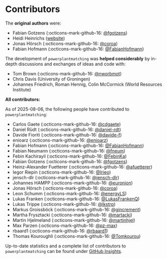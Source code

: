 # Contributors

The **original authors** were:

- Fabian Gotzens (:octicons-mark-github-16: [@fgotzens](https://github.com/fgotzens))
- Heidi Heinrichs ([website](https://www.fz-juelich.de/profile/heinrichs_h))
- Jonas Hörsch (:octicons-mark-github-16: [@coroa](https://github.com/coroa))
- Fabian Hofmann (:octicons-mark-github-16: [@FabianHofmann](https://github.com/FabianHofmann))

The development of `powerplantmatching` was **helped considerably** by in-depth discussions and exchanges of ideas and code with:

- Tom Brown (:octicons-mark-github-16: [@nworbmot](https://github.com/nworbmot))
- Chris Davis (University of Groningen)
- Johannes Friedrich, Roman Hennig, Colin McCormick (World Resources Institute)

**All contributors:**

As of 2025-08-06, the following people have contributed to `powerplantmatching`:

- Carlos Gaete (:octicons-mark-github-16: [@cdgaete](https://github.com/cdgaete))
- Daniel Rüdt (:octicons-mark-github-16: [@daniel-rdt](https://github.com/daniel-rdt))
- Davide Fioriti (:octicons-mark-github-16: [@davide-f](https://github.com/davide-f))
- enioarz (:octicons-mark-github-16: [@enioarz](https://github.com/enioarz))
- Fabian Hofmann (:octicons-mark-github-16: [@FabianHofmann](https://github.com/FabianHofmann))
- Fabian Neumann (:octicons-mark-github-16: [@fneum](https://github.com/fneum))
- Febin Kachirayil (:octicons-mark-github-16: [@FebinKa](https://github.com/FebinKa))
- Fabian Gotzens (:octicons-mark-github-16: [@fgotzens](https://github.com/fgotzens))
- Heinz-Alexander Fuetterer (:octicons-mark-github-16: [@afuetterer](https://github.com/afuetterer))
- Iegor Riepin (:octicons-mark-github-16: [@Irieo](https://github.com/Irieo))
- jensch-dlr (:octicons-mark-github-16: [@jensch-dlr](https://github.com/jensch-dlr))
- Johannes HAMPP (:octicons-mark-github-16: [@euronion](https://github.com/euronion))
- Jonas Hörsch (:octicons-mark-github-16: [@coroa](https://github.com/coroa))
- Leon Schumm (:octicons-mark-github-16: [@energyLS](https://github.com/energyLS))
- Lukas Franken (:octicons-mark-github-16: [@LukasFrankenQ](https://github.com/LukasFrankenQ))
- Lukas Trippe (:octicons-mark-github-16: [@lkstrp](https://github.com/lkstrp))
- Markus Groissböck (:octicons-mark-github-16: [@gincrement](https://github.com/gincrement))
- Martha Frysztacki (:octicons-mark-github-16: [@martacki](https://github.com/martacki))
- Martin Hjelmeland (:octicons-mark-github-16: [@martinhjel](https://github.com/martinhjel))
- Max Parzen (:octicons-mark-github-16: [@pz-max](https://github.com/pz-max))
- rbaard1 (:octicons-mark-github-16: [@rbaard1](https://github.com/rbaard1))
- Thomas Kouroughli (:octicons-mark-github-16: [@Tomkourou](https://github.com/Tomkourou))

<!---
This list is automatically generated from the GitHub contributors page.
Using the following bash script:

#!/bin/bash

REPO="pypsa/powerplantmatching"
GITHUB_API="https://api.github.com"
CONTRIBUTORS_API="$GITHUB_API/repos/$REPO/contributors?per_page=100"

# Optional: GitHub token to increase rate limit
GITHUB_TOKEN=""

# Fetch contributors list
if [ -z "$GITHUB_TOKEN" ]; then
  CONTRIBUTORS=$(curl -s "$CONTRIBUTORS_API")
else
  CONTRIBUTORS=$(curl -s -H "Authorization: token $GITHUB_TOKEN" "$CONTRIBUTORS_API")
fi

# Collect entries in a temp file
TMPFILE=$(mktemp)

# Process each contributor
echo "$CONTRIBUTORS" | jq -r '.[].login' | while read -r LOGIN; do
  if [ -z "$GITHUB_TOKEN" ]; then
    USER=$(curl -s "$GITHUB_API/users/$LOGIN")
  else
    USER=$(curl -s -H "Authorization: token $GITHUB_TOKEN" "$GITHUB_API/users/$LOGIN")
  fi

  NAME=$(echo "$USER" | jq -r '.name')
  if [ "$NAME" == "null" ] || [ -z "$NAME" ]; then
    NAME="$LOGIN"
  fi

  # Format and store line
  echo "$NAME ( :octicons-mark-github-16: [@$LOGIN](https://github.com/$LOGIN) )" >> "$TMPFILE"
done

# Output final sorted list
echo "# Contributors"
echo ""
sort "$TMPFILE"

# Cleanup
rm "$TMPFILE"

--->

Up-to-date statistics and a complete list of contributors to `powerplantmatching` can be found under [GitHub Insights](https://github.com/PyPSA/powerplantmatching/graphs/contributors).
